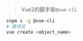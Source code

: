 <!-- 
title: 07-Vue脚手架
sort: 
--> 

> Vue2的脚手架`@vue-cli`

```bash
cnpm i -g @vue-cli
# 建项目
vue create <object_name>
```

